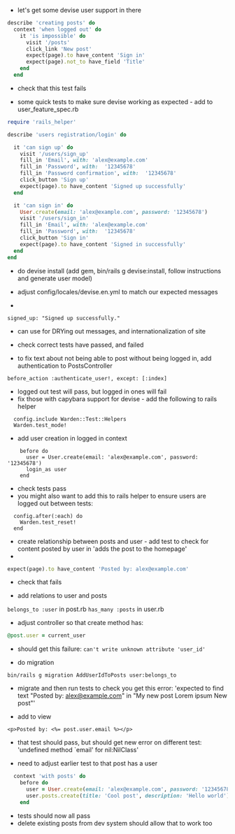 * let's get some devise user support in there

```ruby
describe 'creating posts' do
  context 'when logged out' do
    it 'is impossible' do
      visit '/posts'
      click_link 'New post'
      expect(page).to have_content 'Sign in'
      expect(page).not_to have_field 'Title'
    end
  end
```

* check that this test fails

* some quick tests to make sure devise working as expected - add to user_feature_spec.rb

```ruby
require 'rails_helper'

describe 'users registration/login' do

  it 'can sign up' do
    visit '/users/sign_up'
    fill_in 'Email', with: 'alex@example.com'
    fill_in 'Password', with:  '12345678'    
    fill_in 'Password confirmation', with:  '12345678'
    click_button 'Sign up'
    expect(page).to have_content 'Signed up successfully'
  end

  it 'can sign in' do
    User.create(email: 'alex@example.com', password: '12345678')
    visit '/users/sign_in'
    fill_in 'Email', with: 'alex@example.com'
    fill_in 'Password', with:  '12345678'    
    click_button 'Sign in'
    expect(page).to have_content 'Signed in successfully'
  end
end
```

* do devise install (add gem, bin/rails g devise:install, follow instructions and generate user model)

* adjust config/locales/devise.en.yml to match our expected messages
* 
```
signed_up: "Signed up successfully."
```
* can use for DRYing out messages, and internationalization of site

* check correct tests have passed, and failed

* to fix text about not being able to post without being logged in, add authentication to PostsController

```
before_action :authenticate_user!, except: [:index]
```

* logged out test will pass, but logged in ones will fail
* fix those with capybara support for devise - add the following to rails helper
```
  config.include Warden::Test::Helpers
  Warden.test_mode!
```
* add user creation in logged in context
```
    before do
      user = User.create(email: 'alex@example.com', password: '12345678')
      login_as user
    end
```
* check tests pass
* you might also want to add this to rails helper to ensure users are logged out between tests:
```
  config.after(:each) do
    Warden.test_reset!
  end
```
* create relationship between posts and user - add test to check for content posted by user in 'adds the post to the homepage'
* 
```ruby
expect(page).to have_content 'Posted by: alex@example.com'
```

* check that fails

* add relations to user and posts

`belongs_to :user` in post.rb
`has_many :posts` in user.rb

* adjust controller so that create method has:

```ruby
@post.user = current_user
```

* should get this failure: `can't write unknown attribute 'user_id'`

* do migration

`bin/rails g migration AddUserIdToPosts user:belongs_to`

* migrate and then run tests to check you get this error:  'expected to find text "Posted by: alex@example.com" in "My new post Lorem ipsum New post"'

* add to view 
```
<p>Posted by: <%= post.user.email %></p>
```

* that test should pass, but should get new error on different test: 'undefined method `email' for nil:NilClass'

* need to adjust earlier test to that post has a user

```ruby
  context 'with posts' do
    before do
      user = User.create(email: 'alex@example.com', password: '12345678')
      user.posts.create(title: 'Cool post', description: 'Hello world') 
    end
```
* tests should now all pass
* delete existing posts from dev system should allow that to work too























